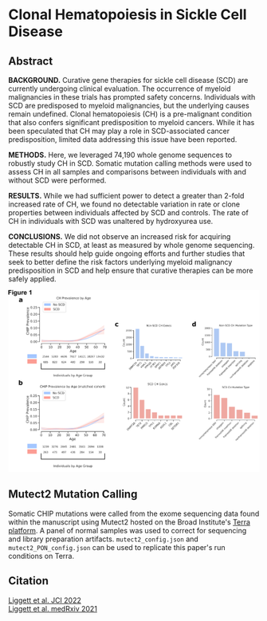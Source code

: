 
# Clonal Hematopoiesis in Sickle Cell Disease

## Abstract

**BACKGROUND.** Curative gene therapies for sickle cell disease (SCD) are currently undergoing clinical evaluation. The occurrence of myeloid malignancies in these trials has prompted safety concerns. Individuals with SCD are predisposed to myeloid malignancies, but the underlying causes remain undefined. Clonal hematopoiesis (CH) is a pre-malignant condition that also confers significant predisposition to myeloid cancers. While it has been speculated that CH may play a role in SCD-associated cancer predisposition, limited data addressing this issue have been reported.  

**METHODS.** Here, we leveraged 74,190 whole genome sequences to robustly study CH in SCD. Somatic mutation calling methods were used to assess CH in all samples and comparisons between individuals with and without SCD were performed.  

**RESULTS.** While we had sufficient power to detect a greater than 2-fold increased rate of CH, we found no detectable variation in rate or clone properties between individuals affected by SCD and controls. The rate of CH in individuals with SCD was unaltered by hydroxyurea use.  

**CONCLUSIONS.** We did not observe an increased risk for acquiring detectable CH in SCD, at least as measured by whole genome sequencing. These results should help guide ongoing efforts and further studies that seek to better define the risk factors underlying myeloid malignancy predisposition in SCD and help ensure that curative therapies can be more safely applied.  

<div align=center> <img src="fig_1.png"> </div> 

## Mutect2 Mutation Calling

Somatic CHIP mutations were called from the exome sequencing data found within the manuscript using Mutect2 hosted on the Broad Institute's [Terra platform](https://app.terra.bio/#). A panel of normal samples was used to correct for sequencing and library preparation artifacts. `mutect2_config.json` and `mutect2_PON_config.json` can be used to replicate this paper's run conditions on Terra.

## Citation 

[Liggett et al. JCI 2022](https://www.jci.org/articles/view/156060)  
[Liggett et al. medRxiv 2021](https://www.medrxiv.org/content/10.1101/2021.06.12.21258772v1)  
